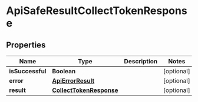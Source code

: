 
# ApiSafeResultCollectTokenResponse

## Properties
Name | Type | Description | Notes
------------ | ------------- | ------------- | -------------
**isSuccessful** | **Boolean** |  |  [optional]
**error** | [**ApiErrorResult**](ApiErrorResult.md) |  |  [optional]
**result** | [**CollectTokenResponse**](CollectTokenResponse.md) |  |  [optional]



